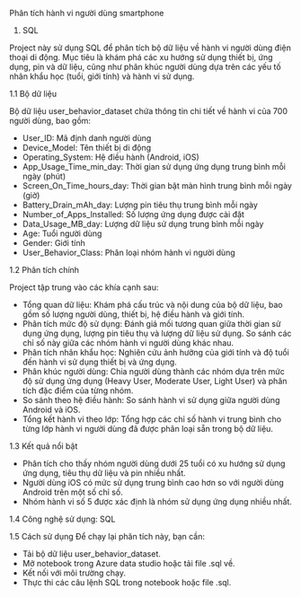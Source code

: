 Phân tích hành vi người dùng smartphone

1. SQL
   
Project này sử dụng SQL để phân tích bộ dữ liệu về hành vi người dùng điện thoại di động. Mục tiêu là khám phá các xu hướng sử dụng thiết bị, ứng dụng, pin và dữ liệu, cũng như phân khúc người dùng dựa trên các yếu tố nhân khẩu học (tuổi, giới tính) và hành vi sử dụng.

1.1 Bộ dữ liệu

Bộ dữ liệu user_behavior_dataset chứa thông tin chi tiết về hành vi của 700 người dùng, bao gồm:
- User_ID: Mã định danh người dùng
- Device_Model: Tên thiết bị di động
- Operating_System: Hệ điều hành (Android, iOS)
- App_Usage_Time_min_day: Thời gian sử dụng ứng dụng trung bình mỗi ngày (phút)
- Screen_On_Time_hours_day: Thời gian bật màn hình trung bình mỗi ngày (giờ)
- Battery_Drain_mAh_day: Lượng pin tiêu thụ trung bình mỗi ngày
- Number_of_Apps_Installed: Số lượng ứng dụng được cài đặt
- Data_Usage_MB_day: Lượng dữ liệu sử dụng trung bình mỗi ngày
- Age: Tuổi người dùng
- Gender: Giới tính
- User_Behavior_Class: Phân loại nhóm hành vi người dùng

1.2 Phân tích chính

Project tập trung vào các khía cạnh sau:
- Tổng quan dữ liệu: Khám phá cấu trúc và nội dung của bộ dữ liệu, bao gồm số lượng người dùng, thiết bị, hệ điều hành và giới tính.
- Phân tích mức độ sử dụng: Đánh giá mối tương quan giữa thời gian sử dụng ứng dụng, lượng pin tiêu thụ và lượng dữ liệu sử dụng. So sánh các chỉ số này giữa các nhóm hành vi người dùng khác nhau.
- Phân tích nhân khẩu học: Nghiên cứu ảnh hưởng của giới tính và độ tuổi đến hành vi sử dụng thiết bị và ứng dụng.
- Phân khúc người dùng: Chia người dùng thành các nhóm dựa trên mức độ sử dụng ứng dụng (Heavy User, Moderate User, Light User) và phân tích đặc điểm của từng nhóm.
- So sánh theo hệ điều hành: So sánh hành vi sử dụng giữa người dùng Android và iOS.
- Tổng kết hành vi theo lớp: Tổng hợp các chỉ số hành vi trung bình cho từng lớp hành vi người dùng đã được phân loại sẵn trong bộ dữ liệu.

1.3 Kết quả nổi bật
- Phân tích cho thấy nhóm người dùng dưới 25 tuổi có xu hướng sử dụng ứng dụng, tiêu thụ dữ liệu và pin nhiều nhất.
- Người dùng iOS có mức sử dụng trung bình cao hơn so với người dùng Android trên một số chỉ số.
- Nhóm hành vi số 5 được xác định là nhóm sử dụng ứng dụng nhiều nhất.

1.4 Công nghệ sử dụng:
SQL 

1.5 Cách sử dụng
Để chạy lại phân tích này, bạn cần:
- Tải bộ dữ liệu user_behavior_dataset.
- Mở notebook trong Azure data studio hoặc tải file .sql về.
- Kết nối với môi trường chạy.
- Thực thi các câu lệnh SQL trong notebook hoặc file .sql.
